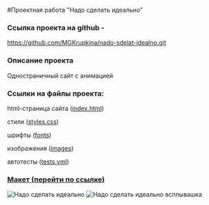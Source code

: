#Проектная работа "Надо сделать идеально"

<h3>Ссылка проекта на github - </h3>

https://github.com/MGKrupkina/nado-sdelat-idealno.git

<h3>Описание проекта </h3>

Одностраничный сайт с анимацией

<h3>Ссылки на файлы проекта:</h3>

html-страница сайта (<a href="https://github.com/MGKrupkina/nado-sdelat-idealno/blob/main/index.html" target="_blank">index.html</a>)

стили (<a href="https://github.com/MGKrupkina/nado-sdelat-idealno/blob/main/styles/style.css" target="_blank">styles.css</a>)

шрифты (<a href="https://github.com/MGKrupkina/nado-sdelat-idealno/tree/main/fonts" target="_blank">fonts</a>)

изображения (<a href="https://github.com/MGKrupkina/nado-sdelat-idealno/tree/main/images" target="_blank">images</a>)

автотесты (<a href="https://github.com/MGKrupkina/nado-sdelat-idealno/blob/main/.github/workflows/tests.yml" target="_blank">tests.yml</a>)

<h3><a href="https://www.figma.com/file/8oKbCdYbLgfDehpQNJEoMS/%233-Надо-сделать-идеально?type=design&node-id=0-1&mode=design" target="_blank">Макет (перейти по ссылке)</a></h3>

![Надо сделать идеально](https://github.com/MGKrupkina/nado-sdelat-idealno/assets/145542673/74b1d550-750a-4b4c-bfb6-a8ad1eaa39f7)
![Надо сделать идеально всплывашка](https://github.com/MGKrupkina/nado-sdelat-idealno/assets/145542673/8fd56699-f673-4496-ab44-bac5b714151e)
